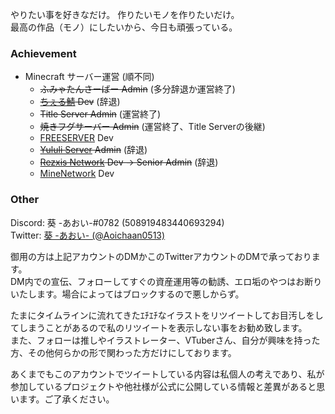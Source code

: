 やりたい事を好きなだけ。 作りたいモノを作りたいだけ。<br>
最高の作品（モノ）にしたいから、今日も頑張っている。

### Achievement

- Minecraft サーバー運営 (順不同)
  - ~~ふみゃたんさーばー Admin~~ (多分辞退か運営終了)
  - ~~[ちぇる鯖](https://www.mchel.net/) Dev~~ (辞退)
  - ~~Title Server Admin~~ (運営終了)
  - ~~焼きフグサーバー Admin~~ (運営終了、Title Serverの後継)
  - [FREESERVER](https://freeserver.pro/) Dev
  - ~~[Yululi Server](https://yululiserver.jp) Admin~~ (辞退)
  - ~~[Rezxis Network](https://www.rezxis.net/) Dev → Senior Admin~~ (辞退)
  - [MineNetwork](https://www.minenet.work) Dev


### Other

Discord: 葵 -あおい-#0782 (508919483440693294)<br>
Twitter: [葵 -あおい- (@Aoichaan0513)](https://twitter.com/Aoichaan0513)

御用の方は上記アカウントのDMかこのTwitterアカウントのDMで承っております。<br>
DM内での宣伝、フォローしてすぐの資産運用等の勧誘、エロ垢のやつはお断りいたします。場合によってはブロックするので悪しからず。

たまにタイムラインに流れてきたｴﾁｴﾁなイラストをリツイートしてお目汚しをしてしまうことがあるので私のリツイートを表示しない事をお勧め致します。<br>
また、フォローは推しやイラストレーター、VTuberさん、自分が興味を持った方、その他何らかの形で関わった方だけにしております。

あくまでもこのアカウントでツイートしている内容は私個人の考えであり、私が参加しているプロジェクトや他社様が公式に公開している情報と差異があると思います。ご了承ください。
